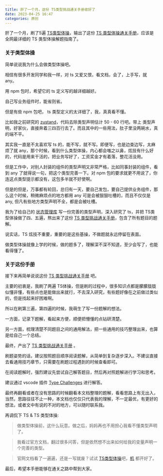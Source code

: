 ```yaml
---
title: 肝了一个月，这份 TS类型挑战通关手册收好了
date: 2023-04-25 16:47
categories: 原创
---
```


肝了一个月，刷了5遍 [TS类型体操](https://github.com/type-challenges/type-challenges)，输出了这份 [TS 类型体操通关手册](https://blog.maxiaobo.com.cn/type-challenge/dist/)，应该是全网最详细的 TS 类型体操解题指南了。

<!--more-->

### 关于类型体操

简单说说我为什么会做类型体操吧。

相信有很多开发同学和我一样，对 ts 又爱又恨，看文档，会了，上手写，就 any。

用 npm 包时，希望它的 ts 定义写的越详细越好。

自己写业务组件时，能省则省。

但是有些 npm 包吧， ts 类型定义的太详细了，我，真真看不懂。

比如我之前研究的 [zustand](https://github.com/pmndrs/zustand)，代码去除类型声明估计 50 - 60 行吧。带上 类型声明，好家伙，直接奔着三四百行去了。而且其中的一些用法，肚子里没两碗水，真的端不平。

其实我一直是不太喜欢写 ts 的，能不写，就不写。即便写，也是边查边写，太麻烦了就 any，那个时候，看到什么类型体操，内心都会嗤之以鼻，炫技有什么好的，代码是用来干活的，把业务写好了，工资奖金才有着落，整花活没用。

但是工作中，对别人封装的组件的类型声明又非常严格，比如同事封装的组件，看到 any 了就得说一句，把这个类型完善一下。对 npm 包的要求就更不用说了，你连这点类型提示都没有，这包多半就不好使啊。

但是的但是，万事都有轮回，总归有一天，要自己发包，要自己提供业务组件，那么这个时候，稍微麻烦点的地方都用 any 可是会被狠狠吐槽的，而且不仅仅是 any, 但凡有些地方类型声明不全，都是会被吐槽。

我为了给自己的 [状态管理库](https://github.com/yuzai/sustand) 写一份完善的类型声明，深入研究了 ts，并把 TS类型体操做了四、五遍，熬出来了这份 [TS 类型挑战通关手册](https://blog.maxiaobo.com.cn/type-challenge/dist/)，包含了所有题目的题解。

说实话，TS 炫技不重要，重要的是这些基操，不做题就永远停留在表面。

做类型体操就像上学的时候，做的题多了，理解深不深不知道，至少会写了，也能看得懂了。

### 关于这份手册

接下来再简单说说这份 [TS 类型挑战通关手册](https://blog.maxiaobo.com.cn/type-challenge/dist/) 吧。

主要的初衷是，我刷了两遍 TS体操，但是刷的过程中，很多知识点都是朦朦胧胧似懂非懂，有些点也是能做出来就行，不去深入研究，有些题好像在之前做过类似的，但是找起来好困难啊。

所以在刷第三遍，第四遍的时候，我萌生了写一份题解的想法。

一方面，记录下题解，看起来方便，顺便把懵懂的点钻研清楚。

另一方面，梳理清楚不同题目之间的通用解法，把一些通用的技巧整理出来，也算是给自己一个总结。

最终，产出了 [TS 类型挑战通关手册](https://blog.maxiaobo.com.cn/type-challenge/dist/) 。

刷题姿势的话，建议按照题目顺序阅读题解，从简单到复杂逐步深入。不建议直接去看通用技巧章节，只需要在刷题过程遇到的时候查看即可。

在阅读题解时，强烈建议先尝试自己解答题目，然后再对照题解进行学习和思考。

建议通过 vscode 插件 [Type Challenges](https://marketplace.visualstudio.com/items?itemName=YRM.type-challenges) 进行解答。

最终再翻看或者在没有思路的时候翻看本文档整理的题解，看看思路上有无出入，当然，思路往往不止一种，本文档也仅仅只代表我的理解，不一定最优，有更好的想法，或者文中有说的不对的地方，可以随时联系我。

再调侃下 TS & TS 类型体操:

> 做类型体操前，这什么玩意。做之后，妈妈再也不用担心我看不懂类型声明了。


> 我看过官方文档，翻过很多问答，但是依然想不出来如何给我的变量声明一个完善的类型。


> 官网文档看了一遍遍，还是一写就废？试试 [TS类型体操](https://github.com/type-challenges/type-challenges)吧，[机](https://marketplace.visualstudio.com/items?itemName=YRM.type-challenges) 都开好了。


最后，希望本手册能够在通关之路中帮到大家。
